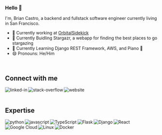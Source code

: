 <!-- ### Hi there 👋

Here are some ideas to get you started:

- 🔭 I’m currently working on ...
- 🌱 I’m currently learning ...
- 👯 I’m looking to collaborate on ...
- 🤔 I’m looking for help with ...
- 💬 Ask me about ...
- 📫 How to reach me: ...
- 😄 Pronouns: ...
- ⚡ Fun fact: ... -->

### Hello 👋

I'm, Brian Castro, a backend and fullstack software engineer currently living in San Francisco.

- 🏢 Currently working at [OrbitalSidekick](www.orbitalsidekick.com)
- 🔭 Currently Buidling Stargazr, a webapp for finding the best places to go stargazing
- 🌱 Currently Learning Django REST Framework, AWS, and Piano 🎹
- 😄 Pronouns: He/Him

<br>

## Connect with me

[<img align="left" alt="linked-in" src="https://img.shields.io/badge/linkedin-%230077B5.svg?&style=for-the-badge&logo=linkedin&logoColor=white" />](https://www.linkedin.com/in/briangcastro/)
[<img align="left" alt="stack-overflow" src="https://img.shields.io/badge/stack%20overflow-FE7A16?logo=stack-overflow&logoColor=white&style=for-the-badge" />](https://stackoverflow.com/users/1258509/brian-c)
[<img align="left" alt="website" src="https://img.shields.io/badge/website-%231DA1F2.svg?&style=for-the-badge&logo=website&logoColor=white" />](https://briangcastro.com)


<!-- <img alt="GitHub" src="https://img.shields.io/badge/github-%23121011.svg?style=for-the-badge&logo=github&logoColor=white"/> -->
<br>
<br>

## Expertise

<img align="left" alt="python" src="https://img.shields.io/badge/python%20-%2320232a.svg?&style=for-the-badge&logo=python&logoColor=%2361DAFB" />
<img align="left" alt="javascript" src="https://img.shields.io/badge/javascript%20-%2343853D.svg?&style=for-the-badge&logo=javascript&logoColor=white" />
<img align="left" alt="TypeScript" src="https://img.shields.io/badge/typescript-%23007ACC.svg?style=for-the-badge&logo=typescript&logoColor=white"/>
<img align="left" alt="Flask" src="https://img.shields.io/badge/flask-%23000.svg?style=for-the-badge&logo=flask&logoColor=white"/>
<img align="left" alt="Django" src="https://img.shields.io/badge/django-%23092E20.svg?style=for-the-badge&logo=django&logoColor=white"/>
<img align="left" alt="React" src="https://img.shields.io/badge/react-%2320232a.svg?style=for-the-badge&logo=react&logoColor=%2361DAFB"/>
<img align="left" alt="Google Cloud" src="https://img.shields.io/badge/GoogleCloud-%234285F4.svg?style=for-the-badge&logo=google-cloud&logoColor=white"/>
<img align="left" alt="Linux" src="https://img.shields.io/badge/Linux-FCC624?style=for-the-badge&logo=linux&logoColor=black">
<img align="left" alt="Docker" src="https://img.shields.io/badge/docker-%230db7ed.svg?style=for-the-badge&logo=docker&logoColor=white"/>
<br>

